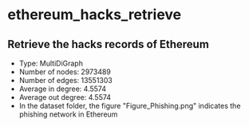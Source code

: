 # ethereum_hacks_retrieve
## Retrieve the hacks records of Ethereum

* Type: MultiDiGraph
* Number of nodes: 2973489
* Number of edges: 13551303
* Average in degree:   4.5574
* Average out degree:   4.5574
* In the dataset folder, the figure "Figure_Phishing.png" indicates the phishing network in Ethereum